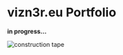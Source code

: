 # vizn3r.eu Portfolio

**in progress...**

![construction tape](http://clipart-library.com/images/zcX5Bpddi.png)